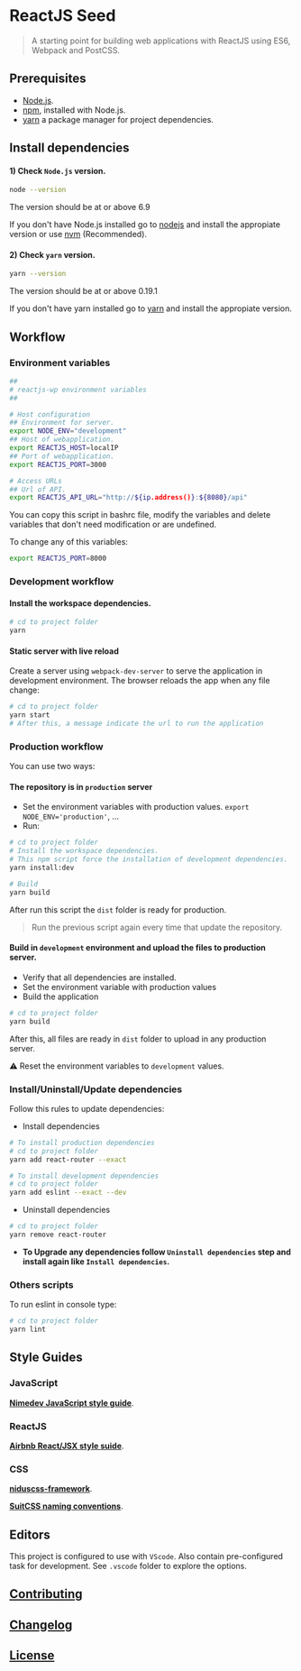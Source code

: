 # ReactJS Seed

> A starting point for building web applications with ReactJS using ES6, Webpack and PostCSS.


## Prerequisites

- [Node.js](https://nodejs.org/en/download/).
- [npm](https://www.npmjs.com/), installed with Node.js.
- [yarn](https://yarnpkg.com/) a package manager for project dependencies.


## Install dependencies

#### 1) Check `Node.js` version.

```sh
node --version
```
The version should be at or above 6.9

If you don't have Node.js installed go to [nodejs](https://nodejs.org/en/download/) and install the appropiate version or use [nvm](http://www.sergiolepore.net/2014/06/30/nvm-instalando-y-usando-node-version-manager/) (Recommended).

#### 2) Check `yarn` version.

```sh
yarn --version
```
The version should be at or above 0.19.1

If you don't have yarn installed go to [yarn](https://yarnpkg.com/en/docs/install) and install the appropiate version.


## Workflow

### Environment variables

```sh
##
# reactjs-wp environment variables
##

# Host configuration
## Environment for server.
export NODE_ENV="development"
## Host of webapplication.
export REACTJS_HOST=localIP
## Port of webapplication.
export REACTJS_PORT=3000

# Access URLs
## Url of API.
export REACTJS_API_URL="http://${ip.address()}:${8080}/api"
```

You can copy this script in bashrc file, modify the variables and delete variables that don't need modification or are undefined.

To change any of this variables:

```sh
export REACTJS_PORT=8000
```

### Development workflow

#### Install the workspace dependencies.

```sh
# cd to project folder
yarn
```

#### Static server with live reload
Create a server using `webpack-dev-server` to serve the application in development environment.
The browser reloads the app when any file change:

```sh
# cd to project folder
yarn start
# After this, a message indicate the url to run the application
```

### Production workflow

You can use two ways:

#### The repository is in `production` server
- Set the environment variables with production values. `export NODE_ENV='production'`, ...
- Run:

```sh
# cd to project folder
# Install the workspace dependencies.
# This npm script force the installation of development dependencies.
yarn install:dev

# Build
yarn build
```
After run this script the `dist` folder is ready for production.
> Run the previous script again every time that update the repository.

#### Build in `development` environment and upload the files to production server.
- Verify that all dependencies are installed.
- Set the environment variable with production values
- Build the application

```sh
# cd to project folder
yarn build
```
After this, all files are ready in `dist` folder to upload in any production server.

:warning: Reset the environment variables to `development` values.

### Install/Uninstall/Update dependencies
Follow this rules to update dependencies:

- Install dependencies

```sh
# To install production dependencies
# cd to project folder
yarn add react-router --exact

# To install development dependencies
# cd to project folder
yarn add eslint --exact --dev
```

- Uninstall dependencies

```sh
# cd to project folder
yarn remove react-router
```

- **To Upgrade any dependencies follow `Uninstall dependencies` step and install again like `Install dependencies`.**

### Others scripts

To run eslint in console type:

```sh
# cd to project folder
yarn lint
```


## Style Guides

### JavaScript

**[Nimedev JavaScript style guide](https://github.com/nimedev/javascript)**.

### ReactJS

**[Airbnb React/JSX style suide](https://github.com/nimedev/javascript/tree/master/react)**.

### CSS

**[niduscss-framework](https://github.com/nimedev/niduscss-framework)**.

**[SuitCSS naming conventions](https://github.com/suitcss/suit/blob/master/doc/naming-conventions.md)**.


## Editors
This project is configured to use with `VScode`. Also contain pre-configured task for development. See `.vscode` folder to explore the options.


## [Contributing](CONTRIBUTING.md)


## [Changelog](CHANGELOG.md)


## [License](LICENSE.md)
